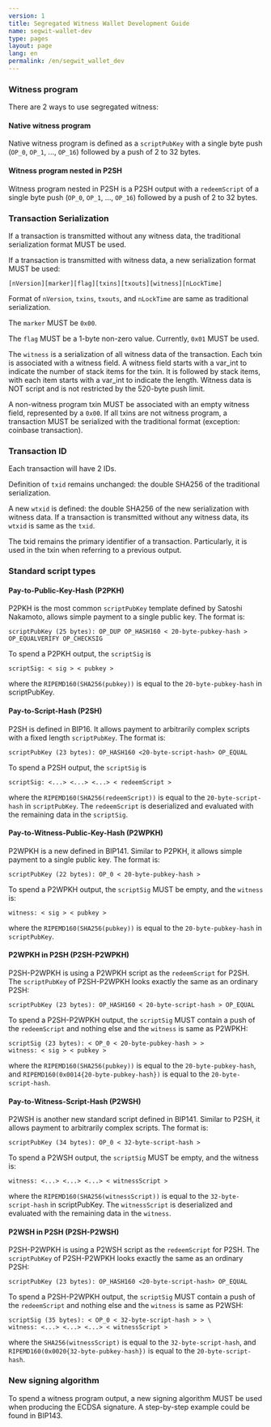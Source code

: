 ```yaml
---
version: 1
title: Segregated Witness Wallet Development Guide
name: segwit-wallet-dev
type: pages
layout: page
lang: en
permalink: /en/segwit_wallet_dev
---
```


### Witness program

There are 2 ways to use segregated witness:

#### Native witness program

Native witness program is defined as a <code>scriptPubKey</code> with a single byte push (<code>OP_0</code>, <code>OP_1</code>, ...,  <code>OP_16</code>) followed by a push of 2 to 32 bytes.

#### Witness program nested in P2SH

Witness program nested in P2SH is a P2SH output with a <code>redeemScript</code> of a single byte push (<code>OP_0</code>, <code>OP_1</code>, ...,  <code>OP_16</code>) followed by a push of 2 to 32 bytes.

### Transaction Serialization

If a transaction is transmitted without any witness data, the traditional serialization format MUST be used.

If a transaction is transmitted with witness data, a new serialization format MUST be used:

<pre><code>[nVersion][marker][flag][txins][txouts][witness][nLockTime]</code></pre>

Format of <code>nVersion</code>, <code>txins</code>, <code>txouts</code>, and <code>nLockTime</code> are same as traditional serialization.

The <code>marker</code> MUST be <code>0x00</code>.

The <code>flag</code> MUST be a 1-byte non-zero value. Currently, <code>0x01</code> MUST be used.

The <code>witness</code> is a serialization of all witness data of the transaction. Each txin is associated with a witness field. A witness field starts with a var_int to indicate the number of stack items for the txin. It is followed by stack items, with each item starts with a var_int to indicate the length. Witness data is NOT script and is not restricted by the 520-byte push limit.

A non-witness program txin MUST be associated with an empty witness field, represented by a <code>0x00</code>. If all txins are not witness program, a transaction MUST be serialized with the traditional format (exception: coinbase transaction).

### Transaction ID

Each transaction will have 2 IDs.

Definition of <code>txid</code> remains unchanged: the double SHA256 of the traditional serialization.

A new <code>wtxid</code> is defined: the double SHA256 of the new serialization with witness data. If a transaction is transmitted without any witness data, its <code>wtxid</code> is same as the <code>txid</code>.

The txid remains the primary identifier of a transaction. Particularly, it is used in the txin when referring to a previous output.

### Standard script types

#### Pay-to-Public-Key-Hash (P2PKH)
P2PKH is the most common <code>scriptPubKey</code> template defined by Satoshi Nakamoto, allows simple payment to a single public key. The format is:

<pre><code>scriptPubKey (25 bytes): OP_DUP OP_HASH160 < 20-byte-pubkey-hash > OP_EQUALVERIFY OP_CHECKSIG</code></pre>

To spend a P2PKH output, the <code>scriptSig</code> is

<pre><code>scriptSig: < sig > < pubkey ></code></pre>

where the <code>RIPEMD160(SHA256(pubkey))</code> is equal to the <code>20-byte-pubkey-hash</code> in scriptPubKey.

#### Pay-to-Script-Hash (P2SH)
P2SH is defined in BIP16. It allows payment to arbitrarily complex scripts with a fixed length <code>scriptPubKey</code>. The format is:

<pre><code>scriptPubKey (23 bytes): OP_HASH160 <20-byte-script-hash> OP_EQUAL</code></pre>

To spend a P2SH output, the <code>scriptSig</code> is

<pre><code>scriptSig: <...> <...> <...> < redeemScript ></code></pre>

where the <code>RIPEMD160(SHA256(redeemScript))</code> is equal to the <code>20-byte-script-hash</code> in <code>scriptPubKey</code>. The <code>redeemScript</code> is deserialized and evaluated with the remaining data in the <code>scriptSig</code>.

#### Pay-to-Witness-Public-Key-Hash (P2WPKH)
P2WPKH is a new defined in BIP141. Similar to P2PKH, it allows simple payment to a single public key. The format is:

<pre><code>scriptPubKey (22 bytes): OP_0 < 20-byte-pubkey-hash ></code></pre>

To spend a P2WPKH output, the <code>scriptSig</code> MUST be empty, and the <code>witness</code> is:
  
<pre><code>witness: < sig > < pubkey ></code></pre>

where the <code>RIPEMD160(SHA256(pubkey))</code> is equal to the <code>20-byte-pubkey-hash</code> in <code>scriptPubKey</code>.

#### P2WPKH in P2SH (P2SH-P2WPKH)
P2SH-P2WPKH is using a P2WPKH script as the <code>redeemScript</code> for P2SH. The <code>scriptPubKey</code> of P2SH-P2WPKH looks exactly the same as an ordinary P2SH:

<pre><code>scriptPubKey (23 bytes): OP_HASH160 < 20-byte-script-hash > OP_EQUAL</code></pre>

To spend a P2SH-P2WPKH output, the <code>scriptSig</code> MUST contain a push of the <code>redeemScript</code> and nothing else and the <code>witness</code> is same as P2WPKH:

<pre><code>scriptSig (23 bytes): < OP_0 < 20-byte-pubkey-hash > >
witness: < sig > < pubkey ></code></pre>
  
where the <code>RIPEMD160(SHA256(pubkey))</code> is equal to the <code>20-byte-pubkey-hash</code>, and <code>RIPEMD160(0x0014{20-byte-pubkey-hash})</code> is equal to the <code>20-byte-script-hash</code>.
  
#### Pay-to-Witness-Script-Hash (P2WSH)
P2WSH is another new standard script defined in BIP141. Similar to P2SH, it allows payment to arbitrarily complex scripts. The format is:

<pre><code>scriptPubKey (34 bytes): OP_0 < 32-byte-script-hash ></code></pre>

To spend a P2WSH output, the <code>scriptSig</code> MUST be empty, and the witness is:

<pre><code>witness: <...> <...> <...> < witnessScript ></code></pre>

where the <code>RIPEMD160(SHA256(witnessScript))</code> is equal to the <code>32-byte-script-hash</code> in scriptPubKey. The <code>witnessScript</code> is deserialized and evaluated with the remaining data in the <code>witness</code>.


#### P2WSH in P2SH (P2SH-P2WSH)
P2SH-P2WPKH is using a P2WSH script as the <code>redeemScript</code> for P2SH. The <code>scriptPubKey</code> of P2SH-P2WPKH looks exactly the same as an ordinary P2SH:

<pre><code>scriptPubKey (23 bytes): OP_HASH160 <20-byte-script-hash> OP_EQUAL</code></pre>

To spend a P2SH-P2WPKH output, the <code>scriptSig</code> MUST contain a push of the <code>redeemScript</code> and nothing else and the <code>witness</code> is same as P2WSH:

<pre><code>scriptSig (35 bytes): < OP_0 < 32-byte-script-hash > > \
witness: <...> <...> <...> < witnessScript ></code></pre>

where the <code>SHA256(witnessScript)</code> is equal to the <code>32-byte-script-hash</code>, and <code>RIPEMD160(0x0020{32-byte-pubkey-hash})</code> is equal to the <code>20-byte-script-hash</code>.

### New signing algorithm
To spend a witness program output, a new signing algorithm MUST be used when producing the ECDSA signature. A step-by-step example could be found in BIP143.
